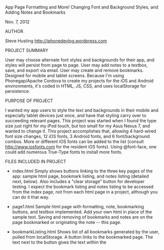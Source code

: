 App Page Formatting and More! Changing Font and Background Styles, and Adding Notes and Bookmarks

Nov. 7, 2012

AUTHOR

Steve Husting
http://iphonedevlog.wordpress.com

PROJECT SUMMARY

User may choose alternate font styles and backgrounds for their app, and styles will persist from page to page. User may add notes to a textbox, save, and export via email. User may create and remove bookmarks. Designed for mobile and tablet screens. Because I'm using Phonegap/Apache Cordova to create my projects for the iOS and Android environments, it's coded in HTML, JS, CSS, and uses localStorage for persistence.

PURPOSE OF PROJECT

I wanted my app users to style the text and backgrounds in their mobile and especially tablet devices just once, and have that styling carry over to succeeding relevant pages. This project was started when I found the type size just right for my iPod touch, but too small for my Asus Nexus 7, and wanted to change it. This project accomplishes that, allowing 4 hard-wired font size changes, 12 iOS fonts, 3 Android fonts, and 6 font/background combos. More or different iOS fonts can be added to the list (consult http://www.iosfonts.com for the resident iOS fonts). Using @font-face, one could add numerous True-Type fonts to install more fonts. 

FILES INCLUDED IN PROJECT

- index.html
Simply shows buttons linking to the three key pages of the app: sample html page, bookmark listing, and notes listing (detailed next, below). Also includes a "clear storage" button for developer testing. I expect the bookmark listing and notes listing to be accessed from the index page, not from each html page in a project, although you can do it that way. 

- page1.html
Sample html page with formatting, note, bookmarking buttons, and textbox implemented. Add your own html in place of the sample text. Saving and removing of bookmarks and notes are on the page bookmarked or originating the note -- this page.

-  bookmarkListing.html
Shows list of all bookmarks generated by the user, pulled from localStorage. A button links to the bookmarked page. The text next to the button gives the text within the <title> tags to identify the bookmark. The Javascript for this page is on this page. 

-  noteListing.html
Shows a list of all the notes made by the user, pulled from localStorage. An Export button copies all notes to an email. The Javascript for this page is on this page. If you are using Google Tools or other console with your testing, you'll see a list of all the note key/values stored in the console. User can export all notes via email through this page. 

- css/iWebkitStyle.css
Styles the pages for this project. You'll use your own style sheets for our own pages.

- js/bookmarking.js
This page hosts the code for bookmarking the page. Every page you to be bookmarked links to this page. If you are using Google Tools or other console with your testing, you'll see a list of all the bookmark key/values stored in the console. 

- formattingOptions2.js 
Creates all buttons used for choosing font size, font family, and font/background combos. Contains code to store it all in localStorage. Every page you want user to apply formatting links to this page. 

TEST-DRIVING PROJECT

Simply drop all files into a folder on your hard drive and open index.html. Click on the Page 1 button and click on ABC Options to change font and backgound. Hit Done. Add bookmark. Add note and save. Return to index.htm and click on the buttons to view the saved bookmarks and note. Export the note.

PROJECT ASSUMPTIONS

This project assumes . . . 

. . . that your <p> and background styles are set in an external style sheet. This project will write the paragraph and background CSS in specific innerHTML spans at the top of each page, which will effectively override the external style sheet. Of course, one can change the CSS parameters to style any other aspect of the external style sheet. So this project won't apply the new formatting to the <p> and backgrounds that are inline formatted on the page. 

. . . that your <title> tag page titles are unique throughout the app and are descriptive of your pages. If they are not unique, then they'll need to be changed, for the localStorage logic uses the page title to identify the page the bookmark is found on. The user depends on that information to tell which bookmark links to which page. The bookmarks link to pages, and not to a particular area in a page. 

. . . that your pages all have unique filenames. Again, the localStorage logic requires unique filenames in order for the buttons next to each note and bookmark to guide the user back to the page in the bookmark listing and note listing pages. 

. . . that you are not an expert in JS. The Javascript sections have more comments than usual to help the user understand what they are used for. 

PROJECT IMPLEMENTATION

I'm assuming you have enough experience with HTML/CSS/Javascript to know how to modify these files for your own use. You'll want to change . . .

. . . the html and css pages to style them your way and add you own content.

. . . the formattingOptions2.js page to conform to your own CSS stylesheet. For instance, you may only want to change the font styles for text within <li>, not <p>, and so on. Same thing with the background and the textboxes. You may want different parameters for the background colors. You may want to make more typefaces available, and so on. The footer contains my copyright information. Change it to whatever other content you want in the footer. 

. . . the developer sections, such as the clear storage button in index.html and the console display scripting, peekInside(), in bookmarkListing.html and noteListing.html.

. . . the console output. bookmarking.js, formattingOptions2.js, bookmarkListing.html, and noteListing.html have the peekInside() method which shows all the localStorage contents at the time of the page load. You may want to disable this for public use.  

. . . the copious notes regarding the Javascript methods. You might delete them if you are an experienced developer. But they explain the logic behind the program.

BUGES AND PROBLEMS

I have not found any bugs when using on a desktop webkit browser. 

I automatically prepend a user's note entered into the textarea field with the page's title when a note is saved. Unfortunately, when the user adds to a note already there, the page's title is saved again. 

COPYRIGHT AND LICENSE

Copyright (c) 2012 Steve Husting

Permission is hereby granted, free of charge, to any person obtaining a copy of this software and associated documentation files (the "Software"), to deal in the Software without restriction, including without limitation the rights to use, copy, modify, merge, publish, distribute, sublicense, and/or sell copies of the Software, and to permit persons to whom the Software is furnished to do so, subject to the following conditions:

This entire README shall be included in all copies or substantial portions of the Software, such as in a file called README.txt in the Software. 

THE SOFTWARE IS PROVIDED "AS IS", WITHOUT WARRANTY OF ANY KIND, EXPRESS OR IMPLIED, INCLUDING BUT NOT LIMITED TO THE WARRANTIES OF MERCHANTABILITY, FITNESS FOR A PARTICULAR PURPOSE AND NONINFRINGEMENT. IN NO EVENT SHALL THE AUTHORS OR COPYRIGHT HOLDERS BE LIABLE FOR ANY CLAIM, DAMAGES OR OTHER LIABILITY, WHETHER IN AN ACTION OF CONTRACT, TORT OR OTHERWISE, ARISING FROM, OUT OF OR IN CONNECTION WITH THE SOFTWARE OR THE USE OR OTHER DEALINGS IN THE SOFTWARE.